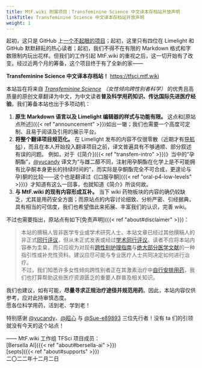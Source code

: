 ```yaml
---
title: MtF.wiki 附属项目：Transfeminine Science 中文译本存档站开放声明
linkTitle: Transfeminine Science 中文译本存档站开放声明
weight: 1
---
```


起初，这只是 GitHub 上[一个不起眼的项目][origin]；起初，这里只有四位在 Limelight 和 GitHub 默默耕耘的热心读者；起初，我们不得不在有限的 Markdown 格式和字数限制内玩出花样。但我们的工作引起 MtF.wiki 的重视之后，这一切开始有了改变。经过近两个月的筹备，这个项目终于有了全新的家——

**Transfeminine Science 中文译本存档站！** <https://tfsci.mtf.wiki>

本站旨在将来自 *[Transfeminine Science](https://transfemscience.org) （女性倾向跨性别者科学）* 的优秀且高质量的原创文章翻译为中文，为中文读者**普及科学用药知识、传达国际先进医疗经验**。我们筹备本站也出于多项动机：

1. **原生 Markdown 语言以及 Limelight 编辑器的样式与功能有限。** 这点和[原站点所述]({{< ref "announcement" >}})如出一辙；我们也需要一个高度可定制、且易于阅读及引用的展示平台。
1. **将整个翻译项目规范化。** 在 Limelight 发布的内容不仅很零散（近期才有[导航帖][nav]），而且在本人开始投入翻译项目之前，译文普遍具有不够通顺、部分叙述有误的问题。
  例如，对于《[简介]({{< ref "transfem-intro" >}})》当中的“孕酮酯”，[@yucandy][] 译文为“与雌二醇不同，注射用孕酮酯在化学上是不可能拥有比孕酮本身更长的持续时间的”，而实际是孕酮酯完全不可合成，更遑论与孕)酮的比较——这个也是翻译过《[口服孕酮]({{< ref "oral-p4-low-levels" >}})》才知道有这么一回事，也就知道《简介》所谈何故。
1. **与 MtF.wiki 的现有内容形成互补。** 当下 wiki 药物板块的内容的确仍较缺乏，尤其是用药安全方面；而原站点的内容讨论细致、分析严密、引经据典，具有相当的可信度，我们也希望借此来拓展、丰富我们的认识，完善 wiki。

不过也需要指出，原站点有如下[免责声明]({{< ref "about#disclaimer" >}})：

> 本站的撰稿人皆非医学专业或学术研究人士。本站文章已经过其他撰稿人的非正式[同行评议][wiki-pr]，但从未正式发表或经过[学术同行评议][wiki-spr]。读者不应将本站内容奉为圭臬，而只应视为对现有[跨性别护理指南][guidelines]与[绝大部分医学文献][literature]的一种指引性或补充性资料。建议应尽可能与专业医疗人士共同决定如何进行治疗。\
> 不过，我们知悉许多女性倾向跨性别者正在其激素治疗中[自行安排用药][wiki-diy]，我们也打算帮助这些医疗资源匮乏的重要人群普及相关知识。

我们也建议，如有可能，**尽量寻求正规治疗途径并规范用药**。因此，本站内容仅供参考，应对此持审慎态度。\
愿各位科学用药，活到老、学到老！

特别感谢 [@yucandy][]、[@昭心][] 与 [@Sue-e89893][] 三位先行者！没有 ta 们的引领就没有今天的这个站点！

—— MtF.wiki 工作组 TFSci 项目成员：\
[Bersella AI]({{< ref "about#bersella-ai" >}})\
[septs]({{< ref "about#supports" >}})\
二〇二二年十二月二日

[origin]: https://github.com/tfsci-sc/articles
[nav]: https://limelight.moe/t/topic/12630
[wiki-pr]: https://en.wikipedia.org/wiki/Peer_review
[wiki-spr]: https://en.wikipedia.org/wiki/Scholarly_peer_review
[guidelines]: https://transfemscience.org/articles/transfem-hormone-guidelines/
[literature]: https://transfemscience.org/articles/research-trans-literature/
[wiki-diy]: https://en.wikipedia.org/wiki/Self-medication
[@yucandy]: https://github.com/tfsci-sc/articles/commits?author=yucandy
[@昭心]: https://limelight.moe/search?q=%40%E6%98%AD%E5%BF%83
[@Sue-e89893]: https://github.com/tfsci-sc/articles/commits?author=Sue-e89893
